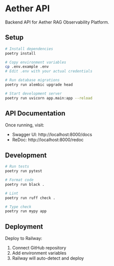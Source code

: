# Aether API

Backend API for Aether RAG Observability Platform.

## Setup

```bash
# Install dependencies
poetry install

# Copy environment variables
cp .env.example .env
# Edit .env with your actual credentials

# Run database migrations
poetry run alembic upgrade head

# Start development server
poetry run uvicorn app.main:app --reload
```

## API Documentation

Once running, visit:
- Swagger UI: http://localhost:8000/docs
- ReDoc: http://localhost:8000/redoc

## Development

```bash
# Run tests
poetry run pytest

# Format code
poetry run black .

# Lint
poetry run ruff check .

# Type check
poetry run mypy app
```

## Deployment

Deploy to Railway:
1. Connect GitHub repository
2. Add environment variables
3. Railway will auto-detect and deploy
